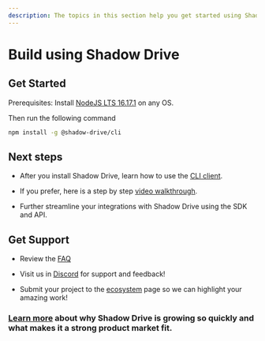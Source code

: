 ```yaml
---
description: The topics in this section help you get started using Shadow Drive decentralized storage
---
```


# Build using Shadow Drive

## Get Started

Prerequisites: Install [NodeJS LTS 16.17.1](https://nodejs.org/en/download/) on any OS. 

Then run the following command

```bash
npm install -g @shadow-drive/cli
```

## Next steps
* After you install Shadow Drive, learn how to use the [CLI client](the-cli.md).

* If you prefer, here is a step by step [video walkthrough](https://www.youtube.com/watch?v=MfSuzFDDQ30).

* Further streamline your integrations with Shadow Drive using the SDK and API.

## Get Support

* Review the [FAQ]()

* Visit us in [Discord]() for support and feedback!

* Submit your project to the [ecosystem]() page so we can highlight your amazing work!

### [Learn more](the-shadow-drive-storage-stack.md) about why Shadow Drive is growing so quickly and what makes it a strong product market fit.